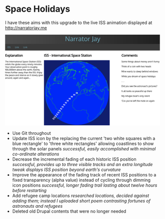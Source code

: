 # Space Holidays

I have these aims with this upgrade to the live ISS animation displayed at http://narratorjay.me

![ISS track after twenty minutes](SpaceHolidays.png)

- Use Git throughout
- Update ISS icon by the replacing the current 'two white squares with a blue rectangle' 
   to 'three white rectangles' allowing coastlines to show through the solar panels
	*successful, easily accomplished with minimal co-ordinate alterations*
- Decrease the incremental fading of each historic ISS position
	*successful, provides up to three visible tracks and an extra longitude tweak displays ISS position beyond earth's curvature*
- Improve the appearance of the fading track of recent ISS positions to a fixed transparency (alpha value) instead of cycling through dimming icon positions
	*successful, longer fading trail lasting about twelve hours before restarting*
- Add refugee camp locations
	*researched locations, decided against adding them;  instead I uploaded short poem contrasting fortunes of astronauts and refugees*
- Deleted old Drupal contents that were no longer needed

